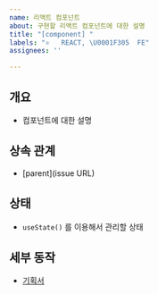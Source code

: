 ```yaml
---
name: 리액트 컴포넌트
about: 구현할 리액트 컴포넌트에 대한 설명
title: "[component] "
labels: "⚛️   REACT, \U0001F305  FE"
assignees: ''

---
```


## 개요
- 컴포넌트에 대한 설명

## 상속 관계
- [parent](issue URL)

## 상태
- `useState()` 를 이용해서 관리할 상태

## 세부 동작
- [기획서](https://docs.google.com/presentation/d/1iA-tpumHl_TpR_yUwgYcnb_X8GbW6XvjZOTh2Ucvu0A/edit#slide=id.g8582887c3d_0_12)
